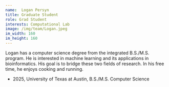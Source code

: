 ```yaml
---
name:  Logan Persyn
title: Graduate Student
role: Grad Student
interests: Computational Lab
image: /img/team/Logan.jpeg
im_width: 160
im_height: 160
---
```

Logan has a computer science degree from the integrated B.S./M.S. program. He is interested in machine learning and its applications in bioinformatics. His goal is to bridge these two fields of research. In his free time, he enjoys cooking and running.


* 2025, University of Texas at Austin, B.S./M.S. Computer Science  
